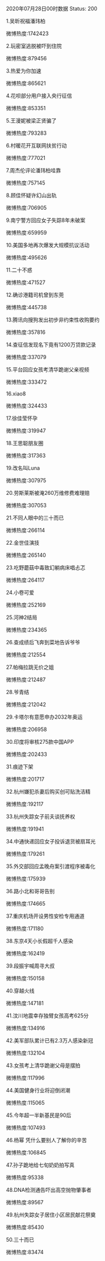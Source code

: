 2020年07月28日00时数据
Status: 200

1.吴昕祝福潘玮柏

微博热度:1742423

2.玩密室逃脱被吓到住院

微博热度:879456

3.热爱为你加速

微博热度:865621

4.花呗部分用户接入央行征信

微博热度:853351

5.王漫妮被梁正贤骗了

微博热度:793283

6.村暖花开互联网扶贫行动

微博热度:777021

7.周杰伦评论潘玮柏哇靠

微博热度:757145

8.顾佳怀疑许幻山出轨

微博热度:706905

9.南宁警方回应女子失踪8年未破案

微博热度:659959

10.美国多地再次爆发大规模抗议活动

微博热度:495626

11.二十不惑

微博热度:471527

12.确诊港籍司机曾到东莞

微博热度:445738

13.腾讯向搜狗发出初步非约束性收购要约

微博热度:357816

14.查征信发现名下竟有1200万贷款记录

微博热度:337079

15.平台回应女孩考清华跪谢父亲视频

微博热度:333472

16.xiao8

微博热度:324433

17.徐佳莹怀孕

微博热度:319947

18.王思聪朋友圈

微博热度:317363

19.改名叫Luna

微博热度:307975

20.劳斯莱斯被淹260万维修费难理赔

微博热度:307053

21.不同人眼中的三十而已

微博热度:266114

22.金世佳演技

微博热度:265140

23.吃野蘑菇中毒致幻躺病床唱忐忑

微博热度:264117

24.小卷可爱

微博热度:252169

25.河神2结局

微博热度:234365

26.查成绩后飞奔到菜地告诉爷爷

微博热度:212554

27.帕梅拉跳无价之姐

微博热度:212487

28.爷青结

微博热度:212042

29.卡塔尔有意愿申办2032年奥运

微博热度:206958

30.印度将审核275款中国APP

微博热度:202433

31.痕迹下架

微博热度:201717

32.杭州嫌犯杀妻后购买创可贴洗洁精

微博热度:192117

33.杭州失踪女子前夫谈抚养权

微博热度:191941

34.中通快递回应女子投诉退货被扇耳光

微博热度:179261

35.外交部回应孟晚舟案引渡程序被毒化

微博热度:175939

36.路小北和哥哥告别

微博热度:174665

37.重庆机场开设男性安检专用通道

微博热度:171180

38.东京4天小长假超千人感染

微博热度:162419

39.段振宇喊周寻大叔

微博热度:150158

40.穿越火线

微博热度:147181

41.汶川地震幸存独臂女孩高考625分

微博热度:134916

42.美军部队累计已有2.3万人感染新冠

微博热度:132104

43.女孩考上清华跪谢父母是摆拍

微博热度:117996

44.美国健身行业将迎倒闭潮

微博热度:115065

45.今年超一半新基民是90后

微博热度:107493

46.杨幂 凭什么要别人了解你的辛苦

微博热度:106845

47.孙子跪地给七旬奶奶拍写真

微博热度:95338

48.DNA检测通告吓出高空抛物肇事者

微博热度:89567

49.杭州失踪女子居住小区居民献花祭奠

微博热度:85430

50.三十而已

微博热度:83474

